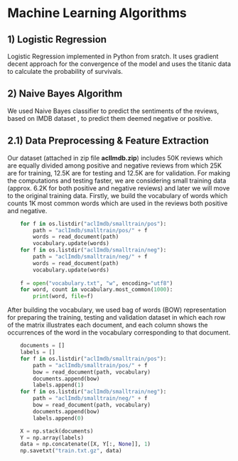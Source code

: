# Machine Learning Algorithms 
## 1) Logistic Regression
Logistic Regression implemented in Python from sratch. It uses gradient decent approach for the convergence of the model and uses the titanic data to calculate the probability of survivals.

## 2) Naive Bayes Algorithm
We used Naive Bayes classifier to predict the sentiments of the reviews, based on IMDB dataset , to predict them deemed negative or positive.
## 2.1) Data Preprocessing & Feature Extraction
Our dataset (attached in zip file __aclImdb.zip__) includes 50K reviews which are equally divided among positive and negative reviews from which 25K are for training, 12.5K are for testing and 12.5K are for validation. For making the computations and testing faster, we are considering small training data (approx. 6.2K for both positive and negative reviews) and later we will move to the original training data. Firstly, we build the vocabulary of words which counts 1K most common words which are used in the reviews both positive and negative.
```python   
    for f in os.listdir("aclImdb/smalltrain/pos"):
        path = "aclImdb/smalltrain/pos/" + f
        words = read_document(path)
        vocabulary.update(words)
    for f in os.listdir("aclImdb/smalltrain/neg"):
        path = "aclImdb/smalltrain/neg/" + f
        words = read_document(path)
        vocabulary.update(words)
    
    f = open("vocabulary.txt", "w", encoding="utf8")
    for word, count in vocabulary.most_common(1000):
        print(word, file=f)   
```
After building the vocabulary, we used bag of words (BOW) representation for preparing the training, testing and validation dataset in which each row of the matrix illustrates each document, and each column shows the occurrences of the word in the vocabulary corresponding to that document.
```python
    documents = []
    labels = []
    for f in os.listdir("aclImdb/smalltrain/pos"):
        path = "aclImdb/smalltrain/pos/" + f
        bow = read_document(path, vocabulary)
        documents.append(bow)
        labels.append(1)
    for f in os.listdir("aclImdb/smalltrain/neg"):
        path = "aclImdb/smalltrain/neg/" + f
        bow = read_document(path, vocabulary)
        documents.append(bow)
        labels.append(0)

    X = np.stack(documents)
    Y = np.array(labels)
    data = np.concatenate([X, Y[:, None]], 1)
    np.savetxt("train.txt.gz", data)
```    


